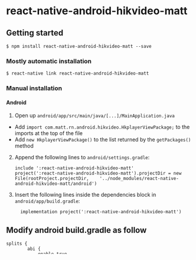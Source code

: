 
# react-native-android-hikvideo-matt

## Getting started

`$ npm install react-native-android-hikvideo-matt --save`

### Mostly automatic installation

`$ react-native link react-native-android-hikvideo-matt`

### Manual installation


#### Android

1. Open up `android/app/src/main/java/[...]/MainApplication.java`
  - Add `import com.matt.rn.android.hikvideo.HkplayerViewPackage;` to the imports at the top of the file
  - Add `new HkplayerViewPackage()` to the list returned by the `getPackages()` method
2. Append the following lines to `android/settings.gradle`:
  	```
  	include ':react-native-android-hikvideo-matt'
  	project(':react-native-android-hikvideo-matt').projectDir = new File(rootProject.projectDir, 	'../node_modules/react-native-android-hikvideo-matt/android')
  	```
3. Insert the following lines inside the dependencies block in `android/app/build.gradle`:
  	```
      implementation project(':react-native-android-hikvideo-matt')
  	```

## Modify android build.gradle as follow

```
splits {
        abi {
            enable true
            reset()
            include "armeabi-v7a"
        }
    }
```
```
applicationVariants.all { variant ->
        variant.outputs.each { output ->
            // For each separate APK per architecture, set a unique version code as described here:
            // https://developer.android.com/studio/build/configure-apk-splits.html
            def versionCodes = ["armeabi-v7a": 1]
            def abi = output.getFilter(OutputFile.ABI)
            if (abi != null) {  // null for the universal-debug, universal-release variants
                output.versionCodeOverride =
                        versionCodes.get(abi) * 1048576 + defaultConfig.versionCode
            }

        }
    }
```

## Usage
```javascript
import PreviewPlayer,{PlayBackPlayer} from 'react-native-android-hikvideo-matt';

render() {
    return (
      <View>
        <PreviewPlayer uri={this.state.uri} />
		// or 
		// <PlayBackPlayer uri={this.state.uri} segments={this.state.segments}/>
		// for play back
      </View>
    );
  }
```
  